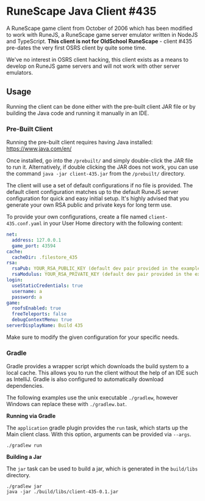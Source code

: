 # RuneScape Java Client #435

A RuneScape game client from October of 2006 which has been modified to work with RuneJS, a RuneScape game server emulator written in NodeJS and TypeScript. **This client is not for OldSchool RuneScape** - client #435 pre-dates the very first OSRS client by quite some time. 

We've no interest in OSRS client hacking, this client exists as a means to develop on RuneJS game servers and will not work with other server emulators.

## Usage

Running the client can be done either with the pre-built client JAR file or by building the Java code and running it manually in an IDE.

### Pre-Built Client

Running the pre-built client requires having Java installed: https://www.java.com/en/

Once installed, go into the `/prebuilt/` and simply double-click the JAR file to run it. Alternatively, if double clicking the JAR does not work, you can use the command `java -jar client-435.jar` from the `/prebuilt/` directory.

The client will use a set of default configurations if no file is provided. The default client configuration matches up to the default RuneJS server configuration for quick and easy initial setup. It's highly advised that you generate your own RSA public and private keys for long term use.

To provide your own configurations, create a file named `client-435.conf.yaml` in your User Home directory with the following content:

```yaml
net:
  address: 127.0.0.1
  game_port: 43594
cache:
  cacheDir: .filestore_435
rsa:
  rsaPub: YOUR_RSA_PUBLIC_KEY (default dev pair provided in the example file)
  rsaModulus: YOUR_RSA_PRIVATE_KEY (default dev pair provided in the example file)
login:
  useStaticCredentials: true
  username: a
  password: a
game:
  roofsEnabled: true
  freeTeleports: false
  debugContextMenu: true
serverDisplayName: Build 435
```

Make sure to modify the given configuration for your specific needs.

### Gradle

Gradle provides a wrapper script which downloads the build system to a local cache. This allows you to run the client
without the help of an IDE such as IntelliJ. Gradle is also configured to automatically download dependencies.

The following examples use the unix executable `./gradlew`, however Windows can replace these with `./gradlew.bat`.

**Running via Gradle**

The `application` gradle plugin provides the `run` task, which starts up the Main client class. With this option,
arguments can be provided via `--args`.

```
./gradlew run
```

**Building a Jar**

The `jar` task can be used to build a jar, which is generated in the `build/libs` directory.

```
./gradlew jar
java -jar ./build/libs/client-435-0.1.jar
```

